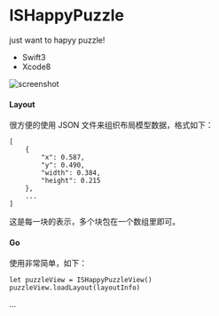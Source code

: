 # ISHappyPuzzle
just want to hapyy puzzle!

- Swift3
- Xcode8

![screenshot](https://raw.github.com/isaced/ISHappyPuzzle/master/screenshot.png)

#### Layout

很方便的使用 JSON 文件来组织布局模型数据，格式如下：

```
[        
	{
		"x": 0.587,
		"y": 0.490,
		"width": 0.384,
		"height": 0.215
	},
	...
]
```

这是每一块的表示，多个块包在一个数组里即可。

#### Go

使用非常简单，如下：

```
let puzzleView = ISHappyPuzzleView()
puzzleView.loadLayout(layoutInfo)
```

...